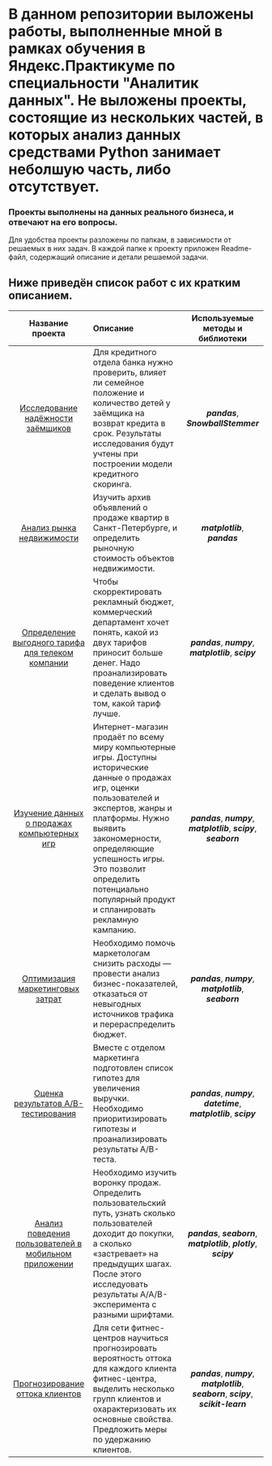 # В данном репозитории выложены работы, выполненные мной в рамках обучения в Яндекс.Практикуме по специальности "Аналитик данных". Не выложены проекты, состоящие из нескольких частей, в которых анализ данных средствами Python занимает неболшую часть, либо отсутствует.
### Проекты выполнены на данных реального бизнеса, и отвечают на его вопросы.
Для удобства проекты разложены по папкам, в зависимости от решаемых в них задач. В каждой папке к проекту приложен Readme-файл, содержащий описание и детали решаемой задачи.
## Ниже приведён список работ с их кратким описанием.

| Название проекта | Описание | Используемые методы и библиотеки |
| :--------------------: | :--------------------- |:---------------------------:|
| [Исследование надёжности заёмщиков](https://github.com/gajik05/Yandex.Praktikum/tree/main/Исследование%20надёжности%20заёмщиков) | Для кредитного отдела банка нужно проверить, влияет ли семейное положение и количество детей у заёмщика на возврат кредита в срок. Результаты исследования будут учтены при построении модели кредитного скоринга. | ***pandas***, ***SnowballStemmer*** |
| [Анализ рынка недвижимости](https://github.com/gajik05/Yandex.Praktikum/tree/main/Анализ%20рынка%20недвижимости) | Изучить архив объявлений о продаже квартир в Санкт-Петербурге, и определить рыночную стоимость объектов недвижимости. | ***matplotlib***, ***pandas*** |
| [Определение выгодного тарифа для телеком компании](https://github.com/gajik05/Yandex.Praktikum/tree/main/Определение%20выгодного%20тарифа%20для%20телеком%20компании) | Чтобы скорректировать рекламный бюджет, коммерческий департамент хочет понять, какой из двух тарифов приносит больше денег. Надо проанализировать поведение клиентов и сделать вывод о том, какой тариф лучше. | ***pandas***, ***numpy***, ***matplotlib***, ***scipy*** |
| [Изучение данных о продажах компьютерных игр](https://github.com/gajik05/Yandex.Praktikum/tree/main/Данные%20о%20продажах%20компьютерных%20игр) | Интернет-магазин продаёт по всему миру компьютерные игры. Доступны исторические данные о продажах игр, оценки пользователей и экспертов, жанры и платформы. Нужно выявить закономерности, определяющие успешность игры. Это позволит определить потенциально популярный продукт и спланировать рекламную кампанию. | ***pandas***, ***numpy***, ***matplotlib***, ***scipy***, ***seaborn*** |
| [Оптимизация маркетинговых затрат](https://github.com/gajik05/Yandex.Praktikum/tree/main/Оптимизация%20маркетинговых%20затрат) | Необходимо помочь маркетологам снизить расходы — провести анализ бизнес-показателей, отказаться от невыгодных источников трафика и перераспределить бюджет. | ***pandas***, ***numpy***, ***matplotlib***, ***seaborn*** |
| [Оценка результатов A/B-тестирования](https://github.com/gajik05/Yandex.Praktikum/tree/main/Оцека%20результатов%20AB-тестирования) | Вместе с отделом маркетинга подготовлен список гипотез для увеличения выручки. Необходимо приоритизировать гипотезы и проанализировать результаты A/B-теста. | ***pandas***, ***numpy***, ***datetime***, ***matplotlib***, ***scipy*** |
| [Анализ поведения пользователей в мобильном приложении](https://github.com/gajik05/Yandex.Praktikum/tree/main/Анализ%20поведения%20пользователей%20в%20мобильном%20приложении) | Необходимо изучить воронку продаж. Определить пользовательский путь, узнать сколько пользователей доходит до покупки, а сколько «застревает» на предыдущих шагах. После этого исследуовать результаты A/A/B-эксперимента с разными шрифтами. | ***pandas***, ***seaborn***, ***matplotlib***, ***plotly***, ***scipy*** |
| [Прогнозирование оттока клиентов](https://github.com/gajik05/Yandex.Praktikum/tree/main/Прогнозирование%20оттока%20клиентов%20в%20фитнес-центре) | Для сети фитнес-центров научиться прогнозировать вероятность оттока для каждого клиента фитнес-центра, выделить несколько групп клиентов и охарактеризовать их основные свойства. Предложить меры по удержанию клиентов. | ***pandas***, ***numpy***, ***matplotlib***, ***seaborn***, ***scipy***, ***scikit-learn*** |
